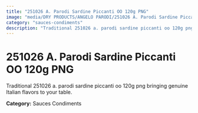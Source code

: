 ```yaml
---
title: "251026 A. Parodi Sardine Piccanti OO 120g PNG"
image: "media/DRY PRODUCTS/ANGELO PARODI/251026 A. Parodi Sardine Piccanti OO 120g_PNG.png"
category: "sauces-condiments"
description: "Traditional 251026 a. parodi sardine piccanti oo 120g png bringing genuine Italian flavors to your table."
---
```


# 251026 A. Parodi Sardine Piccanti OO 120g PNG

Traditional 251026 a. parodi sardine piccanti oo 120g png bringing genuine Italian flavors to your table.

**Category:** Sauces Condiments
